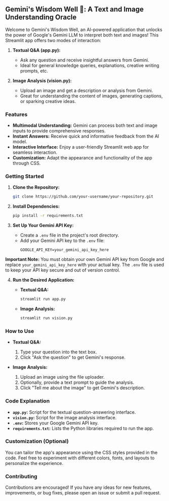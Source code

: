 ## Gemini's Wisdom Well 🔮: A Text and Image Understanding Oracle

Welcome to Gemini's Wisdom Well, an AI-powered application that unlocks the power of Google's Gemini LLM to interpret both text and images! This Streamlit app offers two modes of interaction:

1. **Textual Q&A (app.py):**
   - Ask any question and receive insightful answers from Gemini.
   - Ideal for general knowledge queries, explanations, creative writing prompts, etc.

2. **Image Analysis (vision.py):**
   - Upload an image and get a description or analysis from Gemini.
   - Great for understanding the content of images, generating captions, or sparking creative ideas.


### Features

* **Multimodal Understanding:** Gemini can process both text and image inputs to provide comprehensive responses.
* **Instant Answers:** Receive quick and informative feedback from the AI model.
* **Interactive Interface:** Enjoy a user-friendly Streamlit web app for seamless interaction.
* **Customization:** Adapt the appearance and functionality of the app through CSS.

### Getting Started

1. **Clone the Repository:**
   ```bash
   git clone https://github.com/your-username/your-repository.git
   ```

2. **Install Dependencies:**
   ```bash
   pip install -r requirements.txt
   ```

3. **Set Up Your Gemini API Key:**

   * Create a `.env` file in the project's root directory.
   * Add your Gemini API key to the `.env` file:
     ```
     GOOGLE_API_KEY=your_gemini_api_key_here
     ```

**Important Note:** You must obtain your own Gemini API key from Google and replace `your_gemini_api_key_here` with your actual key. The `.env` file is used to keep your API key secure and out of version control.

4. **Run the Desired Application:**

   * **Textual Q&A:**
     ```bash
     streamlit run app.py
     ```

   * **Image Analysis:**
     ```bash
     streamlit run vision.py
     ```

### How to Use

* **Textual Q&A:**
   1. Type your question into the text box.
   2. Click "Ask the question" to get Gemini's response.

* **Image Analysis:**
   1. Upload an image using the file uploader.
   2. Optionally, provide a text prompt to guide the analysis.
   3. Click "Tell me about the image" to get Gemini's description.

### Code Explanation

* **`app.py`:**  Script for the textual question-answering interface.
* **`vision.py`:** Script for the image analysis interface.
* **`.env`:** Stores your Google Gemini API key.
* **`requirements.txt`:** Lists the Python libraries required to run the app.

### Customization (Optional)

You can tailor the app's appearance using the CSS styles provided in the code.  Feel free to experiment with different colors, fonts, and layouts to personalize the experience.

### Contributing

Contributions are encouraged! If you have any ideas for new features, improvements, or bug fixes, please open an issue or submit a pull request.
